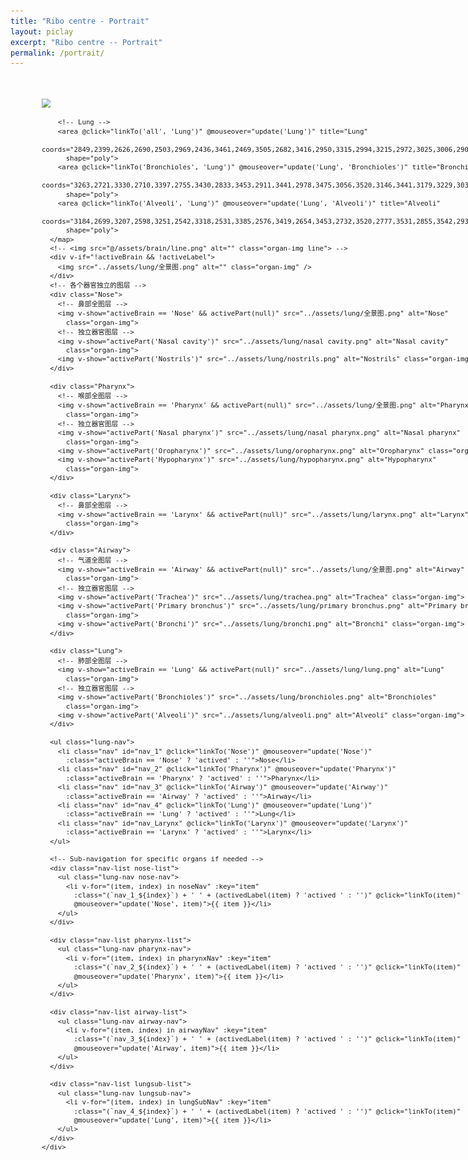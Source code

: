 ```yaml
---
title: "Ribo centre - Portrait"
layout: piclay
excerpt: "Ribo centre -- Portrait"
permalink: /portrait/
---
```

<html lang="en">
<head>
  <meta charset="UTF-8">
  <title>BrainArea</title>
  <script src="https://unpkg.com/vue@3/dist/vue.global.js"></script>
  <style>
    .brain-wrap {
      position: relative;
      z-index: 2;
      width: 1000px;
      transform: scale(0.9);
      height: 700px;
      margin: 0 auto;
      transition: all 0.3s;
    }

    .brain-wrap #imgMap,
    .brain-wrap .img-bg,
    .brain-wrap .organ-img {
      position: absolute;
      left: 50%;
      transform: translateX(-50%);
      top: 0;
      height: 100%;
    }

    .brain-wrap .line {
      z-index: 99;
    }

    .brain-wrap #imgMap {
      z-index: 333;
    }

    .brain-wrap area {
      cursor: pointer;
    }

    .brain-wrap .nav-list {
      position: absolute;
      z-index: 999;
    }

    .brain-wrap .nav-list.nose-list {
      top: 150px;
      left: 179px;
    }

    .brain-wrap .nav-list.pharynx-list {
      top: 220px;
      left: 594px;
    }

    .brain-wrap .nav-list.airway-list {
      top: 420px;
      left: 690px;
    }

    .brain-wrap .nav-list.lungsub-list {
      top: 420px;
      left: 690px;
    }

    .brain-wrap .lung-nav {
      width: 100%;
    }

    .brain-wrap .lung-nav li {
      position: absolute;
      z-index: 999;
      font-size: 12px;
      background: #eff5ff;
      color: #406b9b;
      cursor: pointer;
      padding: 3px 4px;
      border-radius: 4px;
      min-width: 80px;
      text-align: center;
      border: 1px solid #d9e1f1;
      font-weight: bold;
      line-height: 1.2em;
    }

    .brain-wrap .lung-nav li:hover,
    .brain-wrap .lung-nav li.actived {
      background: #3a5c93;
      color: #fff;
    }

    .brain-wrap .lung-nav li#nav_1 {
      left: 125px;
      top: 234px;
    }

    .brain-wrap .lung-nav li#nav_2 {
      left: 731px;
      top: 271px;
    }

    .brain-wrap .lung-nav li#nav_3 {
      left: 912px;
      top: 451px;
    }

    .brain-wrap .lung-nav li#nav_4 {
      left: 912px;
      top: 520px;
    }

    .brain-wrap .lung-nav li#nav_Larynx {
      left: 239px;
      top: 330px;
    }

    .brain-wrap .lung-nav.nose-nav {
      background-size: auto 70%;
      width: 140px;
      height: 0px;
      position: relative;
    }

    .brain-wrap .lung-nav.nose-nav li {
      left: 60px;
    }

    .brain-wrap .lung-nav.nose-nav li.nav_1_0 {
      top: 68px;
    }

    .brain-wrap .lung-nav.nose-nav li.nav_1_1 {
      top: 99px;
    }

    .brain-wrap .lung-nav.nose-nav li.nav_1_2 {
      top: 170px;
    }

    .brain-wrap .lung-nav.pharynx-nav {
      background-size: auto 100%;
      width: 130px;
      height: 0px;
      position: relative;
    }

    .brain-wrap .lung-nav.pharynx-nav li {
      left: 10px;
    }

    .brain-wrap .lung-nav.pharynx-nav li.nav_2_0 {
      top: 19px;
    }

    .brain-wrap .lung-nav.pharynx-nav li.nav_2_1 {
      top: 50px;
    }

    .brain-wrap .lung-nav.pharynx-nav li.nav_2_2 {
      top: 81px;
    }

    .brain-wrap .lung-nav.pharynx-nav li.nav_2_3 {
      top: 126px;
    }

    .brain-wrap .lung-nav.airway-nav {
      min-width: 200px;
      height: 0px;
      position: relative;
    }

    .brain-wrap .lung-nav.airway-nav li {
      left: 82px;
    }

    .brain-wrap .lung-nav.airway-nav li.nav_3_0 {
      top: 0px;
    }

    .brain-wrap .lung-nav.airway-nav li.nav_3_1 {
      top: 30px;
    }

    .brain-wrap .lung-nav.airway-nav li.nav_3_2 {
      top: 60px;
    }

    .brain-wrap .lung-nav.lungsub-nav {
      min-width: 130px;
      height: 0px;
      position: relative;
    }

    .brain-wrap .lung-nav.lungsub-nav li {
      left: 82px;
    }

    .brain-wrap .lung-nav.lungsub-nav li.nav_4_0 {
      top: 90px;
    }

    .brain-wrap .lung-nav.lungsub-nav li.nav_4_1 {
      top: 120px;
    }
  </style>
</head>

<body>
  <div id="app">
    <div class="brain-wrap" ref="brainwrap">
      <!-- <img src="@/assets/brain/dark/brain-bg.png" alt="" height="100%" class="img-bg"> -->
      <img src="../assets/lung/线.png" usemap="#Map" id="imgMap" />
      <map name="Map" id="Map">
        <!-- Nose -->
         <area @click="linkTo('Nasal cavity', 'Nose and pharynx')" @mouseover="update('Nose', 'Nasal cavity')"
          title="Nasal cavity" coords="2788,1397,2751,1344,2587,1334,2514,1340,2380,1519,2469,1519,2525,1553,2793,1564"
          shape="poly"> 
        <area @click="linkTo('Nostrils', 'Nose and pharynx')" @mouseover="update('Nose', 'Nostrils')" title="Nostrils"
          coords="2492,1566,2413,1533,2413,1588" shape="poly">
        <!-- Pharynx -->
        <area @click="linkTo('Nasal pharynx', 'Nose and pharynx')" @mouseover="update('Pharynx', 'Nasal pharynx')"
          title="Nasal pharynx" coords="2816,1441,2872,1474,2939,1497,2994,1642,2860,1631,2793,1564" shape="poly">
        <area @click="linkTo('Oropharynx', 'Nose and pharynx')" @mouseover="update('Pharynx', 'Oropharynx')"
          title="Oropharynx" coords="2793,1671,2838,1738,2983,1716,2983,1649,2849,1638" shape="poly">
        <area @click="linkTo('Hypopharynx', 'Nose and pharynx')" @mouseover="update('Pharynx', 'Hypopharynx')"
          title="Hypopharynx"
          coords="3127,2169,3095,2185,3005,1904,2958,1861,2931,1782,2883,1824,2836,1803,2857,1750,2984,1739"
          shape="poly">
        <!-- Larynx -->
        <area @click="linkTo('Larynx')" @mouseover="update('Larynx')" title="Larynx"
          coords="2905,1941,2942,1941,2973,1914,2920,1909" shape="poly">
        <!-- Airway -->
        <area @click="linkTo('Trachea', 'Airway')" @mouseover="update('Airway', 'Trachea')" title="Trachea"
          coords="3006,2748,3106,2748,3095,2212,2994,2223" shape="poly">
        <area @click="linkTo('Primary bronchus', 'Airway')" @mouseover="update('Airway', 'Primary bronchus')"
          title="Primary bronchus"
          coords="2994,2764,2950,2808,2961,2875,3017,2819,3095,2831,3207,2898,3251,2831,3117,2764" shape="poly">
        <area @click="linkTo('Bronchi', 'Airway')" @mouseover="update('Airway', 'Bronchi')" title="Bronchi"
          coords="3240,2848,3296,2804,3307,2737,3363,2759,3419,2837,3441,2904,3408,3005,3508,3150,3430,3172,3341,3116,3240,3005"
          shape="poly">

        <!-- Lung -->
        <area @click="linkTo('all', 'Lung')" @mouseover="update('Lung')" title="Lung"
          coords="2849,2399,2626,2690,2503,2969,2436,3461,2469,3505,2682,3416,2950,3315,2994,3215,2972,3025,3006,2902,2916,2846,2894,2734,2961,2701,2961,2545,2916,2411"
          shape="poly">
        <area @click="linkTo('Bronchioles', 'Lung')" @mouseover="update('Lung', 'Bronchioles')" title="Bronchioles"
          coords="3263,2721,3330,2710,3397,2755,3430,2833,3453,2911,3441,2978,3475,3056,3520,3146,3441,3179,3229,3034,3263,3112,3341,3168,3520,3235,3587,3235,3531,3079,3497,2799,3397,2676,3307,2554,3240,2609,3196,2676"
          shape="poly">
        <area @click="linkTo('Alveoli', 'Lung')" @mouseover="update('Lung', 'Alveoli')" title="Alveoli"
          coords="3184,2699,3207,2598,3251,2542,3318,2531,3385,2576,3419,2654,3453,2732,3520,2777,3531,2855,3542,2933,3542,3034,3587,3123,3609,3190,3620,3257,3553,3268,3453,3235,3363,3213,3296,3146,3229,3101,3218,3179,3263,3246,3330,3313,3397,3324,3475,3347,3564,3369,3631,3358,3687,3302,3676,3190,3631,3045,3620,2944,3587,2822,3542,2676,3464,2576,3385,2486,3229,2419,3151,2565"
          shape="poly">
      </map>
      <!-- <img src="@/assets/brain/line.png" alt="" class="organ-img line"> -->
      <div v-if="!activeBrain && !activeLabel">
        <img src="../assets/lung/全景图.png" alt="" class="organ-img" />
      </div>
      <!-- 各个器官独立的图层 -->
      <div class="Nose">
        <!-- 鼻部全图层 -->
        <img v-show="activeBrain == 'Nose' && activePart(null)" src="../assets/lung/全景图.png" alt="Nose"
          class="organ-img">
        <!-- 独立器官图层 -->
        <img v-show="activePart('Nasal cavity')" src="../assets/lung/nasal cavity.png" alt="Nasal cavity"
          class="organ-img">
        <img v-show="activePart('Nostrils')" src="../assets/lung/nostrils.png" alt="Nostrils" class="organ-img">
      </div>

      <div class="Pharynx">
        <!-- 喉部全图层 -->
        <img v-show="activeBrain == 'Pharynx' && activePart(null)" src="../assets/lung/全景图.png" alt="Pharynx"
          class="organ-img">
        <!-- 独立器官图层 -->
        <img v-show="activePart('Nasal pharynx')" src="../assets/lung/nasal pharynx.png" alt="Nasal pharynx"
          class="organ-img">
        <img v-show="activePart('Oropharynx')" src="../assets/lung/oropharynx.png" alt="Oropharynx" class="organ-img">
        <img v-show="activePart('Hypopharynx')" src="../assets/lung/hypopharynx.png" alt="Hypopharynx"
          class="organ-img">
      </div>

      <div class="Larynx">
        <!-- 鼻部全图层 -->
        <img v-show="activeBrain == 'Larynx' && activePart(null)" src="../assets/lung/larynx.png" alt="Larynx"
          class="organ-img">
      </div>

      <div class="Airway">
        <!-- 气道全图层 -->
        <img v-show="activeBrain == 'Airway' && activePart(null)" src="../assets/lung/全景图.png" alt="Airway"
          class="organ-img">
        <!-- 独立器官图层 -->
        <img v-show="activePart('Trachea')" src="../assets/lung/trachea.png" alt="Trachea" class="organ-img">
        <img v-show="activePart('Primary bronchus')" src="../assets/lung/primary bronchus.png" alt="Primary bronchus"
          class="organ-img">
        <img v-show="activePart('Bronchi')" src="../assets/lung/bronchi.png" alt="Bronchi" class="organ-img">
      </div>

      <div class="Lung">
        <!-- 肺部全图层 -->
        <img v-show="activeBrain == 'Lung' && activePart(null)" src="../assets/lung/lung.png" alt="Lung"
          class="organ-img">
        <!-- 独立器官图层 -->
        <img v-show="activePart('Bronchioles')" src="../assets/lung/bronchioles.png" alt="Bronchioles"
          class="organ-img">
        <img v-show="activePart('Alveoli')" src="../assets/lung/alveoli.png" alt="Alveoli" class="organ-img">
      </div>

      <ul class="lung-nav">
        <li class="nav" id="nav_1" @click="linkTo('Nose')" @mouseover="update('Nose')"
          :class="activeBrain == 'Nose' ? 'actived' : ''">Nose</li>
        <li class="nav" id="nav_2" @click="linkTo('Pharynx')" @mouseover="update('Pharynx')"
          :class="activeBrain == 'Pharynx' ? 'actived' : ''">Pharynx</li>
        <li class="nav" id="nav_3" @click="linkTo('Airway')" @mouseover="update('Airway')"
          :class="activeBrain == 'Airway' ? 'actived' : ''">Airway</li>
        <li class="nav" id="nav_4" @click="linkTo('Lung')" @mouseover="update('Lung')"
          :class="activeBrain == 'Lung' ? 'actived' : ''">Lung</li>
        <li class="nav" id="nav_Larynx" @click="linkTo('Larynx')" @mouseover="update('Larynx')"
          :class="activeBrain == 'Larynx' ? 'actived' : ''">Larynx</li>
      </ul>

      <!-- Sub-navigation for specific organs if needed -->
      <div class="nav-list nose-list">
        <ul class="lung-nav nose-nav">
          <li v-for="(item, index) in noseNav" :key="item"
            :class="(`nav_1_${index}`) + ' ' + (activedLabel(item) ? 'actived ' : '')" @click="linkTo(item)"
            @mouseover="update('Nose', item)">{{ item }}</li>
        </ul>
      </div>

      <div class="nav-list pharynx-list">
        <ul class="lung-nav pharynx-nav">
          <li v-for="(item, index) in pharynxNav" :key="item"
            :class="(`nav_2_${index}`) + ' ' + (activedLabel(item) ? 'actived ' : '')" @click="linkTo(item)"
            @mouseover="update('Pharynx', item)">{{ item }}</li>
        </ul>
      </div>

      <div class="nav-list airway-list">
        <ul class="lung-nav airway-nav">
          <li v-for="(item, index) in airwayNav" :key="item"
            :class="(`nav_3_${index}`) + ' ' + (activedLabel(item) ? 'actived ' : '')" @click="linkTo(item)"
            @mouseover="update('Airway', item)">{{ item }}</li>
        </ul>
      </div>

      <div class="nav-list lungsub-list">
        <ul class="lung-nav lungsub-nav">
          <li v-for="(item, index) in lungSubNav" :key="item"
            :class="(`nav_4_${index}`) + ' ' + (activedLabel(item) ? 'actived ' : '')" @click="linkTo(item)"
            @mouseover="update('Lung', item)">{{ item }}</li>
        </ul>
      </div>
    </div>
  </div>
</body>

<script>
  const app = Vue.createApp({
    name: "BrainArea",
    data() {
      return {
        showImg: "brain",
        activeBrain: null,
        activeLabel: null,
        activedMLabel: null,
        noseNav: ['Nasal cavity', 'Nostrils'],
        pharynxNav: ['Nasal pharynx', 'Oropharynx', 'Hypopharynx'],
        airwayNav: ['Trachea', 'Primary bronchus', 'Bronchi'],
        lungSubNav: ['Bronchioles', 'Alveoli']
      };
    },
    computed: {
      activePart() {
        return (label) => {
          return this.activeLabel === label;
        };
      },
      activedLabel() {
        // 展开的文字是否高亮显示
        return (label, mLabel) => {
          return this.activeLabel === label || mLabel === label;
        };
      },
      initActiveBrain() {
        // (初始化&当前)显示的大脑部位、线条、文字
        return (label) => {
          return !this.activeBrain || this.activeBrain === label;
        };
      },
      initUnactiveBrain() {
        // 初始化不高亮
        return (label) => {
          return !this.activeBrain || (this.activeBrain && this.activeBrain !== label);
        };
      },
    },
    methods: {
      update(pLabel = null, label = null, mLabel = null) {
        this.activeBrain = pLabel;
        this.activeLabel = label;
        this.activedMLabel = mLabel;
        this.$emit("brainAreaUpdate", label || mLabel || pLabel);
        this.showImg = label;
      },
      linkTo(areaName) {
        // 公共方法跳转到对应页面，同文件下可用window.open('index.html')做跳转
        // 根据areaName传值不同，跳转到对应页面
        console.log(areaName, 'areaName');
        window.open('example.html')
      },
      // 点击div外部事件
      handleOutsideClick(e) {
        this.activeBrain = null;
        this.activeLabel = null;
        this.activedMLabel = null;
        this.$emit("brainAreaUpdate", null);
      },
    },
    mounted() {
      const imgMap = document.getElementById("imgMap");
      this.$nextTick(() => {
        imgMap.onload = () => {
          const naturalW = imgMap.naturalWidth;
          const scale = (imgMap.width / naturalW).toFixed(2);
          this.scale = scale;
          setTimeout(() => {
            const areas = document.getElementById("Map").childNodes;
            areas.forEach((area) => {
              let coords = area.coords.split(",");
              coords = coords.map((coord) => {
                return Math.floor(parseFloat(coord) * scale);
              });
              area.coords = coords.join(",");
            });
          }, 300);

        };
      });
    }
  })
  app.mount("#app")
</script>

</html>